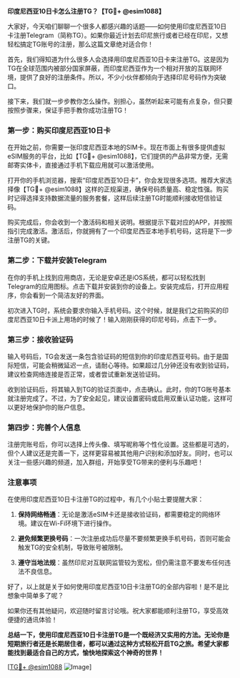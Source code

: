 **印度尼西亚10日卡怎么注册TG？【TG💪+ @esim1088】**

大家好，今天咱们聊聊一个很多人都感兴趣的话题——如何使用印度尼西亚10日卡注册Telegram（简称TG）。如果你最近计划去印尼旅行或者已经在印尼，又想轻松搞定TG账号的注册，那么这篇文章绝对适合你！

首先，我们得知道为什么很多人会选择用印度尼西亚10日卡来注册TG。这是因为TG在全球范围内被部分国家屏蔽，而印度尼西亚作为一个相对开放的互联网环境，提供了良好的注册条件。所以，不少小伙伴都倾向于选择印尼号码作为突破口。

接下来，我们就一步步教你怎么操作。别担心，虽然听起来可能有点复杂，但只要按照步骤来，保证手把手教你成功注册TG！

### 第一步：购买印度尼西亚10日卡

在开始之前，你需要一张印度尼西亚本地的SIM卡。现在市面上有很多提供虚拟eSIM服务的平台，比如【TG💪+ @esim1088】，它们提供的产品非常方便，无需邮寄实体卡，直接通过手机下载应用就可以激活使用。

打开你的手机浏览器，搜索“印度尼西亚10日卡”，你会发现很多选项。推荐大家选择像【TG💪+ @esim1088】这样的正规渠道，确保号码质量高、稳定性强。购买时记得选择支持数据流量的服务套餐，这样后续注册TG时能顺利接收短信验证码。

购买完成后，你会收到一个激活码和相关说明。根据提示下载对应的APP，并按照指引完成激活。激活后，你就拥有了一个印度尼西亚本地手机号码，这将是下一步注册TG的关键。

### 第二步：下载并安装Telegram

在你的手机上找到应用商店，无论是安卓还是iOS系统，都可以轻松找到Telegram的应用图标。点击下载并安装到你的设备上。安装完成后，打开应用程序，你会看到一个简洁友好的界面。

初次进入TG时，系统会要求你输入手机号码。这个时候，就是我们之前购买的印度尼西亚10日卡派上用场的时候了！输入刚刚获得的印尼号码，点击下一步。

### 第三步：接收验证码

输入号码后，TG会发送一条包含验证码的短信到你的印度尼西亚号码。由于是国际短信，可能会稍微延迟一点，请耐心等待。如果超过几分钟还没有收到验证码，建议检查网络连接是否正常，或者尝试重新发送验证码。

收到验证码后，将其输入到TG的验证页面中，点击确认。此时，你的TG账号基本就注册完成了。不过，为了安全起见，建议设置密码或启用双重认证功能，这样可以更好地保护你的账户信息。

### 第四步：完善个人信息

注册完账号后，你可以选择上传头像、填写昵称等个性化设置。这些都是可选的，但个人建议还是完善一下，这样更容易被其他用户识别和添加好友。同时，也可以关注一些感兴趣的频道，加入群组，开始享受TG带来的便利与乐趣吧！

### 注意事项

在使用印度尼西亚10日卡注册TG的过程中，有几个小贴士要提醒大家：

1. **保持网络畅通**：无论是激活eSIM卡还是接收验证码，都需要稳定的网络环境。建议在Wi-Fi环境下进行操作。
   
2. **避免频繁更换号码**：一次注册成功后尽量不要频繁更换手机号码，否则可能会触发TG的安全机制，导致账号被限制。

3. **遵守当地法规**：虽然印尼对互联网监管较为宽松，但仍需注意不要发布任何违法不良信息。

好了，以上就是关于如何使用印度尼西亚10日卡注册TG的全部内容啦！是不是比想象中简单多了呢？

如果你还有其他疑问，欢迎随时留言讨论哦。祝大家都能顺利注册TG，享受高效便捷的通讯体验！

**总结一下，使用印度尼西亚10日卡注册TG是一个既经济又实用的方法。无论你是短期旅行者还是长期居住者，都可以通过这种方式轻松开启TG之旅。希望大家都能找到最适合自己的方式，愉快地探索这个神奇的世界！**

[[TG💪+ @esim1088](https://t.me/s/esim1088) ![Image](https://i.postimg.cc/4NQfJmqS/Snipaste-2025-05-13-00-14-12.png)]